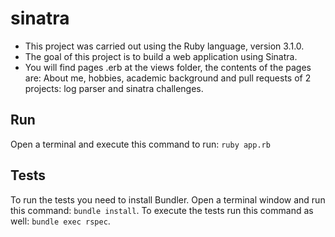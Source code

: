 # sinatra

-  This project was carried out using the Ruby language, version 3.1.0.
-  The goal of this project is to build a web application using Sinatra. 
-  You will find pages .erb at the views folder, the contents of the pages are: About me, hobbies, academic background and pull requests of 2 projects: log parser and sinatra challenges.

## Run

Open a terminal and execute this command to run: ```ruby app.rb```


## Tests

To run the tests you need to install Bundler. Open a terminal window and run this command: ```bundle install```.  To execute the tests run this command as well: ```bundle exec rspec```.